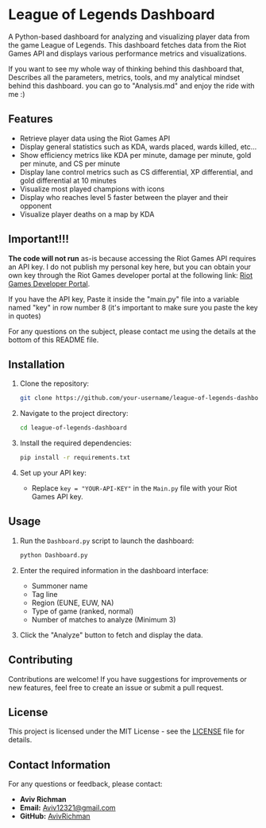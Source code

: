 # League of Legends Dashboard

A Python-based dashboard for analyzing and visualizing player data from the game League of Legends. This dashboard fetches data from the Riot Games API and displays various performance metrics and visualizations.

If you want to see my whole way of thinking behind this dashboard that, Describes all the parameters, metrics, tools, and my analytical mindset behind this dashboard. you can go to "Analysis.md" and enjoy the ride with me :) 


## Features

- Retrieve player data using the Riot Games API
- Display general statistics such as KDA, wards placed, wards killed, etc...
- Show efficiency metrics like KDA per minute, damage per minute, gold per minute, and CS per minute
- Display lane control metrics such as CS differential, XP differential, and gold differential at 10 minutes
- Visualize most played champions with icons
- Display who reaches level 5 faster between the player and their opponent
- Visualize player deaths on a map by KDA

## Important!!!

  **The code will not run** as-is because accessing the Riot Games API requires an API key. I do not publish my personal key here, but you can obtain your own key through the Riot Games developer portal at the following link: [Riot Games Developer Portal](https://developer.riotgames.com/).

If you have the API key, Paste it inside the "main.py" file into a variable named "key" in row number 8 (it's important to make sure you paste the key in quotes)

For any questions on the subject, please contact me using the details at the bottom of this README file.

## Installation

1. Clone the repository:

    ```bash
    git clone https://github.com/your-username/league-of-legends-dashboard.git
    ```

2. Navigate to the project directory:

    ```bash
    cd league-of-legends-dashboard
    ```

3. Install the required dependencies:

    ```bash
    pip install -r requirements.txt
    ```

4. Set up your API key:
    - Replace `key = "YOUR-API-KEY"` in the `Main.py` file with your Riot Games API key.

## Usage

1. Run the `Dashboard.py` script to launch the dashboard:

    ```bash
    python Dashboard.py
    ```

2. Enter the required information in the dashboard interface:
    - Summoner name
    - Tag line
    - Region (EUNE, EUW, NA)
    - Type of game (ranked, normal)
    - Number of matches to analyze (Minimum 3)

3. Click the "Analyze" button to fetch and display the data.

## Contributing

Contributions are welcome! If you have suggestions for improvements or new features, feel free to create an issue or submit a pull request.

## License

This project is licensed under the MIT License - see the [LICENSE](LICENSE) file for details.

## Contact Information

For any questions or feedback, please contact:

- **Aviv Richman**
- **Email:** Aviv12321@gmail.com
- **GitHub:** [AvivRichman](https://github.com/AvivRichman)
